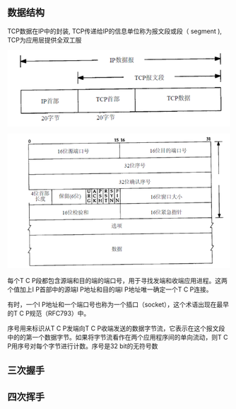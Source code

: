 

## 数据结构

TCP数据在IP中的封装,  TCP传递给IP的信息单位称为报文段或段（ segment ),  TCP为应用层提供全双工服

![image-20210322214641598](img/image-20210322214641598.png)



![image-20210322214851259](img/image-20210322214851259.png)



每个T C P段都包含源端和目的端的端口号，用于寻找发端和收端应用进程。这两个值加上I P首部中的源端I P地址和目的端I P地址唯一确定一个T C P连接。

有时，一个I P地址和一个端口号也称为一个插口（socket），这个术语出现在最早的T C P规范（RFC793）中。



序号用来标识从T C P发端向T C P收端发送的数据字节流，它表示在这个报文段中的的第一个数据字节。如果将字节流看作在两个应用程序间的单向流动，则T C P用序号对每个字节进行计数。序号是32 bit的无符号数

## 三次握手







## 四次挥手

















